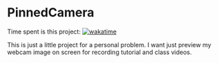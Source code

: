 # PinnedCamera
 Time spent is this project: 
 [![wakatime](https://wakatime.com/badge/user/d1cce755-a209-4928-b225-db496aecbdb5/project/0b86946c-6be0-4bea-9b1c-38e90c92cd4f.svg)](https://wakatime.com/badge/user/d1cce755-a209-4928-b225-db496aecbdb5/project/0b86946c-6be0-4bea-9b1c-38e90c92cd4f)


This is just a little project for a personal problem. I want just preview my webcam image on screen for recording tutorial and class videos.
